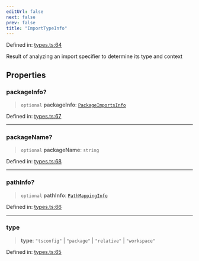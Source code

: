 ```yaml
---
editUrl: false
next: false
prev: false
title: "ImportTypeInfo"
---
```


Defined in: [types.ts:64](https://github.com/SubtleTools/move-ts-file/blob/main/src/types.ts#L64)

Result of analyzing an import specifier to determine its type and context

## Properties

### packageInfo?

> `optional` **packageInfo**: [`PackageImportsInfo`](/api/interfaces/packageimportsinfo/)

Defined in: [types.ts:67](https://github.com/SubtleTools/move-ts-file/blob/main/src/types.ts#L67)

***

### packageName?

> `optional` **packageName**: `string`

Defined in: [types.ts:68](https://github.com/SubtleTools/move-ts-file/blob/main/src/types.ts#L68)

***

### pathInfo?

> `optional` **pathInfo**: [`PathMappingInfo`](/api/interfaces/pathmappinginfo/)

Defined in: [types.ts:66](https://github.com/SubtleTools/move-ts-file/blob/main/src/types.ts#L66)

***

### type

> **type**: `"tsconfig"` \| `"package"` \| `"relative"` \| `"workspace"`

Defined in: [types.ts:65](https://github.com/SubtleTools/move-ts-file/blob/main/src/types.ts#L65)
